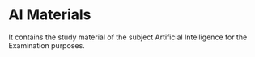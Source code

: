 # **AI Materials**
It contains the study material of the subject Artificial Intelligence for the Examination purposes.
